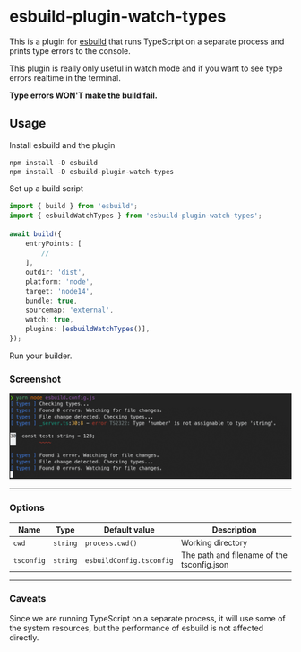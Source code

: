 # esbuild-plugin-watch-types

This is a plugin for [esbuild](https://esbuild.github.io/) that runs TypeScript on a separate process and prints type errors to the console.

This plugin is really only useful in watch mode and if you want to see type errors realtime in the terminal.

**Type errors WON'T make the build fail.**

## Usage

Install esbuild and the plugin

```shell
npm install -D esbuild
npm install -D esbuild-plugin-watch-types
```

Set up a build script

```typescript
import { build } from 'esbuild';
import { esbuildWatchTypes } from 'esbuild-plugin-watch-types';

await build({
	entryPoints: [
		//
	],
	outdir: 'dist',
	platform: 'node',
	target: 'node14',
	bundle: true,
	sourcemap: 'external',
	watch: true,
	plugins: [esbuildWatchTypes()],
});
```

Run your builder.

### Screenshot

![Screenshot](./assets/screenshot.png 'Screenshot')

---

### Options

| Name       | Type     | Default value            | Description                                |
| ---------- | -------- | ------------------------ | ------------------------------------------ |
| `cwd`      | `string` | `process.cwd()`          | Working directory                          |
| `tsconfig` | `string` | `esbuildConfig.tsconfig` | The path and filename of the tsconfig.json |

---

### Caveats

Since we are running TypeScript on a separate process, it will use some of the system resources, but the performance of esbuild is not affected directly.
